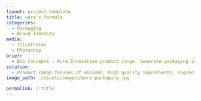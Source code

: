 ```yaml
---
layout: project-template
title: vera's formula
categories:
  - Packaging
  - Brand Identity
media:
  - Illustrator
  - Photoshop
brief:
  - Bio Concepts - Pure Innovation product range. Generate packaging ideas for an international version of the label. Keep the original Pure Innovation logo. Keep the blue colour palette. Modernise and differentiate from the original label.
solution:
  - Product range focuses of minimal, high quality ingredients. Ingredients are intended to enhance the qualities of each-other. A nod to the Australian packaging with the mosaic pattern. Keywords, Simple, pure, minimal, synergy, science.
image_path: ./assets/images/pure-packaging.jpg

permalink: /:title
---
```

